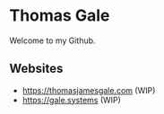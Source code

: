 # Thomas Gale
Welcome to my Github.

## Websites
 - https://thomasjamesgale.com (WIP)
 - https://gale.systems (WIP)

